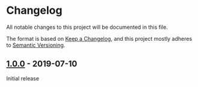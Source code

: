 # Changelog

All notable changes to this project will be documented in this file.

The format is based on [Keep a Changelog](https://keepachangelog.com/en/1.0.0/),
and this project mostly adheres to [Semantic Versioning](https://semver.org/spec/v2.0.0.html).

## [1.0.0] - 2019-07-10

Initial release

[Unreleased]: https://github.com/benface/tailwindcss-reset/compare/v1.0.0...HEAD
[1.0.0]: https://github.com/benface/tailwindcss-reset/releases/tag/v1.0.0

